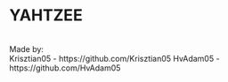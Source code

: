 # YAHTZEE
<br>
Made by: <br>
<emsp>Krisztian05 - https://github.com/Krisztian05
<emsp>HvAdam05 - https://github.com/HvAdam05
